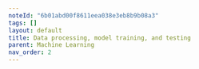 ```yaml
---
noteId: "6b01abd00f8611eea038e3eb8b9b08a3"
tags: []
layout: default
title: Data processing, model training, and testing
parent: Machine Learning
nav_order: 2
---
```


